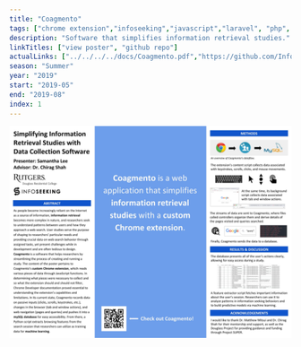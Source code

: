 ```yaml
---
title: "Coagmento"
tags: ["chrome extension","infoseeking","javascript","laravel", "php", "research"]
description: "Software that simplifies information retrieval studies."
linkTitles: ["view poster", "github repo"]
actualLinks: ["../../../../docs/Coagmento.pdf","https://github.com/InfoSeeking/Coagmento/tree/study"]
season: "Summer"
year: "2019"
start: "2019-05"
end: "2019-08"
index: 1
---
```


![Coagmento](Coagmento.jpg)


